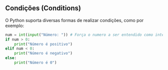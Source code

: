 ---
---

## Condições (Conditions)

O Python suporta diversas formas de realizar condições, como por exemplo:

```python
num = int(input("Número: ")) # Força o numero a ser entendido como inteiro
if num > 0:
    print("Número é positivo")
elif num < 0:
    print("Número é negativo")
else:
    print("Número é 0")
```